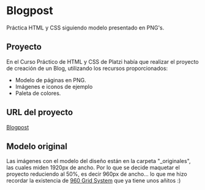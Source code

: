 # Blogpost

Práctica HTML y CSS siguiendo modelo presentado en PNG's.


## Proyecto
En el Curso Práctico de HTML y CSS de Platzi había que realizar el proyecto de creación de un Blog, utilizando los recursos proporcionados:
* Modelo de páginas en PNG.
* Imágenes e iconos de ejemplo
* Paleta de colores.


## URL del proyecto

[Blogpost](https://crojasf.github.io/blogpost/)


## Modelo original

Las imágenes con el modelo del diseño están en la carpeta "_originales", las cuales miden 1920px de ancho. Por lo que se decide maquetar el proyecto reduciendo al 50%, es decir 960px de ancho... lo que me hizo recordar la existencia de [960 Grid System](https://960.gs/) que ya tiene unos añitos :) 
